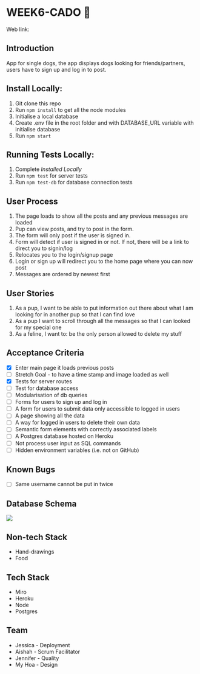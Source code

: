# WEEK6-CADO :dog:
Web link: 

## Introduction
App for single dogs, the app displays dogs looking for friends/partners, users have to sign up and log in to post.

## Install Locally:
1. Git clone this repo
2. Run `npm install` to get all the node modules
3. Initialise a local database
4. Create .env file in the root folder and with DATABASE_URL variable with initialise database
5. Run `npm start`

## Running Tests Locally:
1. Complete _Installed Locally_
2. Run `npm test` for server tests
3. Run `npm test-db` for database connection tests

## User Process
1. The page loads to show all the posts and any previous messages are loaded
2. Pup can view posts, and try to post in the form.
3. The form will only post if the user is signed in.
4. Form will detect if user is signed in or not. If not, there will be a link to direct you to signin/log 
5. Relocates you to the login/signup page
6. Login or sign up will redirect you to the home page where you can now post 
3. Messages are ordered by newest first

## User Stories
1. As a pup, I want to be able to put information out there about what I am looking for in another pup so that I can find love
2. As a pup I want to scroll through all the messages so that I can looked for my special one
3. As a feline, I want to: be the only person allowed to delete my stuff

## Acceptance Criteria
- [x] Enter main page it loads previous posts
- [ ] Stretch Goal - to have a time stamp and image loaded as well
- [x] Tests for server routes
- [ ] Test for database access
- [ ] Modularisation of db queries
- [ ] Forms for users to sign up and log in
- [ ] A form for users to submit data only accessible to logged in users
- [ ] A page showing all the data
- [ ] A way for logged in users to delete their own data
- [ ] Semantic form elements with correctly associated labels
- [ ] A Postgres database hosted on Heroku
- [ ] Not process user input as SQL commands
- [ ] Hidden environment variables (i.e. not on GitHub)

## Known Bugs
- [ ] Same username cannot be put in twice

## Database Schema
![](https://user-images.githubusercontent.com/59407030/90230786-fc7bbf00-de11-11ea-8141-0aa1f2c97cce.png)

## Non-tech Stack
* Hand-drawings
* Food

## Tech Stack
* Miro
* Heroku
* Node
* Postgres

## Team
* Jessica - Deployment
* Aishah - Scrum Facilitator
* Jennifer - Quality
* My Hoa - Design

